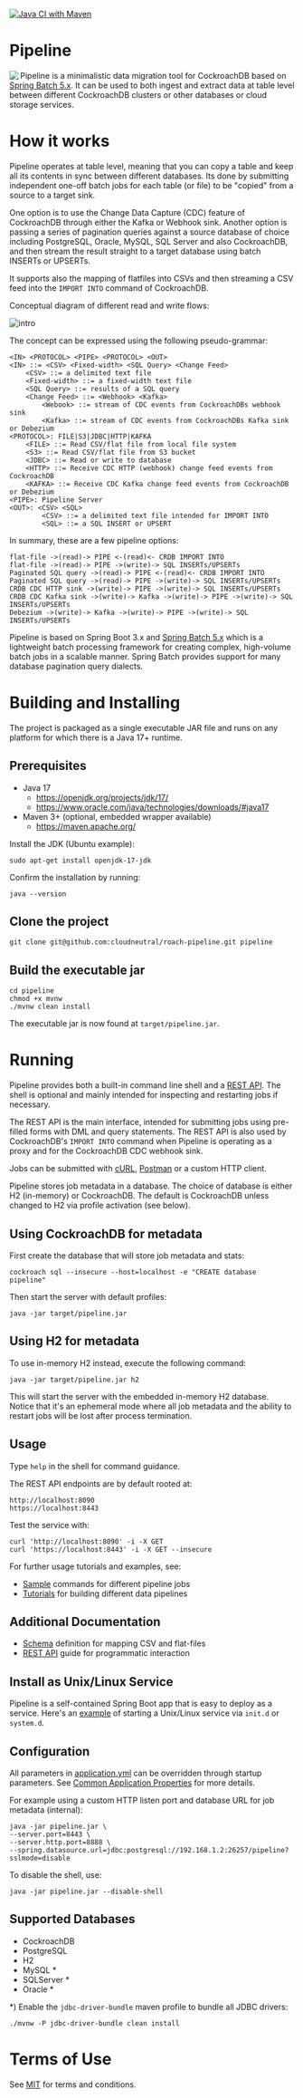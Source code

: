 [![Java CI with Maven](https://github.com/cloudneutral/roach-pipeline/actions/workflows/maven.yml/badge.svg?branch=main)](https://github.com/cloudneutral/roach-pipeline/actions/workflows/maven.yml)

# Pipeline

<img align="left" src="logo.png" />

Pipeline is a minimalistic data migration tool for CockroachDB based on
[Spring Batch 5.x](https://spring.io/projects/spring-batch#overview). 
It can be used to both ingest and extract data at table level 
between different CockroachDB clusters or other databases or 
cloud storage services. 

# How it works

Pipeline operates at table level, meaning that you can copy a table and 
keep all its contents in sync between different databases. Its done by 
submitting independent one-off batch jobs for each table (or file) to 
be "copied" from a source to a target sink.    

One option is to use the Change Data Capture (CDC) feature of CockroachDB 
through either the Kafka or Webhook sink. Another option is passing a 
series of pagination queries against a source database of choice including 
PostgreSQL, Oracle, MySQL, SQL Server and also CockroachDB, and then 
stream the result straight to a target database using batch 
INSERTs or UPSERTs. 

It supports also the mapping of flatfiles into CSVs and then streaming a 
CSV feed into the `IMPORT INTO` command of CockroachDB.   

Conceptual diagram of different read and write flows:
                                
![intro](docs/images/intro.jpg)

The concept can be expressed using the following pseudo-grammar:

    <IN> <PROTOCOL> <PIPE> <PROTOCOL> <OUT>
    <IN> ::= <CSV> <Fixed-width> <SQL Query> <Change Feed>
        <CSV> ::= a delimited text file
        <Fixed-width> ::= a fixed-width text file
        <SQL Query> ::= results of a SQL query
        <Change Feed> ::= <Webhook> <Kafka>
            <Webook> ::= stream of CDC events from CockroachDBs webhook sink
            <Kafka> ::= stream of CDC events from CockroachDBs Kafka sink or Debezium 
    <PROTOCOL>: FILE|S3|JDBC|HTTP|KAFKA
        <FILE> ::= Read CSV/flat file from local file system
        <S3> ::= Read CSV/flat file from S3 bucket
        <JDBC> ::= Read or write to database
        <HTTP> ::= Receive CDC HTTP (webhook) change feed events from CockroachDB
        <KAFKA> ::= Receive CDC Kafka change feed events from CockroachDB or Debezium
    <PIPE>: Pipeline Server
    <OUT>: <CSV> <SQL>
            <CSV> ::= a delimited text file intended for IMPORT INTO
            <SQL> ::= a SQL INSERT or UPSERT

In summary, these are a few pipeline options:
                                                   
    flat-file ->(read)-> PIPE <-(read)<- CRDB IMPORT INTO
    flat-file ->(read)-> PIPE ->(write)-> SQL INSERTs/UPSERTs
    Paginated SQL query ->(read)-> PIPE <-(read)<- CRDB IMPORT INTO
    Paginated SQL query ->(read)-> PIPE ->(write)-> SQL INSERTs/UPSERTs
    CRDB CDC HTTP sink ->(write)-> PIPE ->(write)-> SQL INSERTs/UPSERTs
    CRDB CDC Kafka sink ->(write)-> Kafka ->(write)-> PIPE ->(write)-> SQL INSERTs/UPSERTs
    Debezium ->(write)-> Kafka ->(write)-> PIPE ->(write)-> SQL INSERTs/UPSERTs

Pipeline is based on Spring Boot 3.x and [Spring Batch 5.x](https://spring.io/projects/spring-batch#overview)
which is a lightweight batch processing framework for creating complex, high-volume batch jobs in a
scalable manner. Spring Batch provides support for many database pagination query dialects.

# Building and Installing

The project is packaged as a single executable JAR file and runs on any platform for which there is a 
Java 17+ runtime. 

## Prerequisites

- Java 17 
  - https://openjdk.org/projects/jdk/17/
  - https://www.oracle.com/java/technologies/downloads/#java17 
- Maven 3+ (optional, embedded wrapper available)
  - https://maven.apache.org/ 

Install the JDK (Ubuntu example):

    sudo apt-get install openjdk-17-jdk

Confirm the installation by running:

    java --version

## Clone the project

    git clone git@github.com:cloudneutral/roach-pipeline.git pipeline

## Build the executable jar

    cd pipeline
    chmod +x mvnw
    ./mvnw clean install

The executable jar is now found at `target/pipeline.jar`.

# Running 

Pipeline provides both a built-in command line shell and a [REST API](docs/api/README.md). 
The shell is optional and mainly intended for inspecting and 
restarting jobs if necessary.

The REST API is the main interface, intended for submitting jobs 
using pre-filled forms with DML and query statements. The REST API 
is also used by CockroachDB's `IMPORT INTO` command when Pipeline 
is operating as a proxy and for the CockroachDB CDC webhook sink. 

Jobs can be submitted with [cURL](https://en.wikipedia.org/wiki/CURL), 
[Postman](https://www.postman.com/downloads/) or a custom HTTP client.

Pipeline stores job metadata in a database. The choice of database is
either H2 (in-memory) or CockroachDB. The default is CockroachDB unless
changed to H2 via profile activation (see below).

## Using CockroachDB for metadata

First create the database that will store job metadata and stats:

    cockroach sql --insecure --host=localhost -e "CREATE database pipeline"

Then start the server with default profiles:

    java -jar target/pipeline.jar

## Using H2 for metadata

To use in-memory H2 instead, execute the following command:

    java -jar target/pipeline.jar h2

This will start the server with the embedded in-memory H2 database. 
Notice that it's an ephemeral mode where all job metadata and the ability 
to restart jobs will be lost after process termination.

## Usage 

Type `help` in the shell for command guidance.

The REST API endpoints are by default rooted at:

    http://localhost:8090
    https://localhost:8443
 
Test the service with:

    curl 'http://localhost:8090' -i -X GET
    curl 'https://localhost:8443' -i -X GET --insecure

For further usage tutorials and examples, see:

- [Sample](docs/samples/README.md) commands for different pipeline jobs
- [Tutorials](docs/tutorials/README.md) for building different data pipelines

## Additional Documentation

- [Schema](docs/etc/schema.md) definition for mapping CSV and flat-files
- [REST API](docs/api/README.md) guide for programmatic interaction

## Install as Unix/Linux Service

Pipeline is a self-contained Spring Boot app that is easy to deploy as a service.
Here's an [example](https://docs.spring.io/spring-boot/docs/current/reference/htmlsingle/#deployment.installing.nix-services)
of starting a Unix/Linux service via `init.d` or `system.d`.

## Configuration

All parameters in [application.yml](src/main/resources/application.yml) can be overridden through
startup parameters. See [Common Application Properties](http://docs.spring.io/spring-boot/docs/current/reference/html/common-application-properties.html)
for more details.

For example using a custom HTTP listen port and database URL for job metadata (internal):

    java -jar pipeline.jar \
    --server.port=8443 \
    --server.http.port=8888 \
    --spring.datasource.url=jdbc:postgresql://192.168.1.2:26257/pipeline?sslmode=disable 

To disable the shell, use:

    java -jar pipeline.jar --disable-shell 

## Supported Databases

- CockroachDB
- PostgreSQL
- H2
- MySQL *
- SQLServer *
- Oracle *

*) Enable the `jdbc-driver-bundle` maven profile to bundle all JDBC drivers:

    ./mvnw -P jdbc-driver-bundle clean install
 
# Terms of Use

See [MIT](LICENSE.txt) for terms and conditions.
